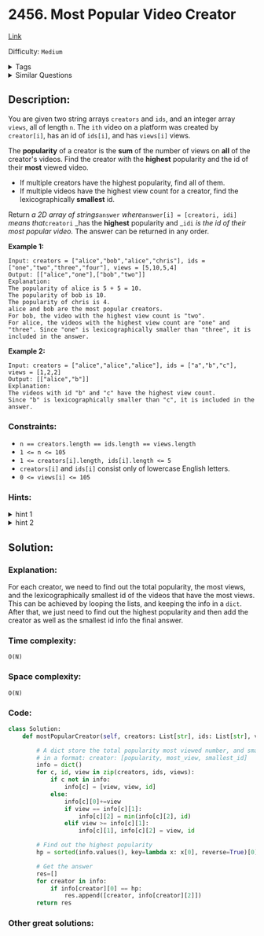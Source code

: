 # 2456. Most Popular Video Creator
[Link](https://leetcode.com/problems/most-popular-video-creator/)

Difficulty: `Medium`

<details>
<summary> Tags</summary>

`Array`, `Hash Table`, `String`, `Sorting`, `Heap (Priority Queue)`
</details>

<details>
<summary> Similar Questions</summary>

[Design Video Sharing Platform](https://leetcode.com/problems/design-video-sharing-platform/)	`Hard`

[Design a Food Rating System](https://leetcode.com/problems/design-a-food-rating-system/)	`Medium`


</details>

## Description:  
You are given two string arrays `creators` and `ids`, and an integer array
`views`, all of length `n`. The `ith` video on a platform was created by
`creator[i]`, has an id of `ids[i]`, and has `views[i]` views.

The **popularity** of a creator is the **sum** of the number of views on
**all** of the creator's videos. Find the creator with the **highest**
popularity and the id of their **most** viewed video.

  * If multiple creators have the highest popularity, find all of them.
  * If multiple videos have the highest view count for a creator, find the lexicographically **smallest** id.

Return _a 2D array of strings_`answer` _where_`answer[i] = [creatori, idi]`
_means that_`creatori` _has the **highest** popularity and _`idi` _is the id
of their most popular video._ The answer can be returned in any order.



**Example 1:**

    
    
    Input: creators = ["alice","bob","alice","chris"], ids = ["one","two","three","four"], views = [5,10,5,4]
    Output: [["alice","one"],["bob","two"]]
    Explanation:
    The popularity of alice is 5 + 5 = 10.
    The popularity of bob is 10.
    The popularity of chris is 4.
    alice and bob are the most popular creators.
    For bob, the video with the highest view count is "two".
    For alice, the videos with the highest view count are "one" and "three". Since "one" is lexicographically smaller than "three", it is included in the answer.
    

**Example 2:**

    
    
    Input: creators = ["alice","alice","alice"], ids = ["a","b","c"], views = [1,2,2]
    Output: [["alice","b"]]
    Explanation:
    The videos with id "b" and "c" have the highest view count.
    Since "b" is lexicographically smaller than "c", it is included in the answer.
    



### Constraints:

  * `n == creators.length == ids.length == views.length`
  * `1 <= n <= 105`
  * `1 <= creators[i].length, ids[i].length <= 5`
  * `creators[i]` and `ids[i]` consist only of lowercase English letters.
  * `0 <= views[i] <= 105`

### Hints:
<details>
<summary> hint 1</summary>

Use a hash table to store and categorize videos based on their creator.


</details>
<details>
<summary> hint 2</summary>

For each creator, iterate through all their videos and use three variables to
keep track of their popularity, their most popular video, and the id of their
most popular video.


</details>


## Solution:  


### Explanation:  
For each creator, we need to find out the total popularity, the most views, and the lexicographically smallest id of the videos that have the most views.  
This can be achieved by looping the lists, and keeping the info in a `dict`.  
After that, we just need to find out the highest popularity and then add the creator as well as the smallest id info the final answer.


### Time complexity:  
`O(N)`  


### Space complexity:  
`O(N)`  


### Code:  
```python
class Solution:
    def mostPopularCreator(self, creators: List[str], ids: List[str], views: List[int]) -> List[List[str]]:

        # A dict store the total popularity most viewed number, and smallest id
        # in a format: creator: [popularity, most_view, smallest_id]
        info = dict()
        for c, id, view in zip(creators, ids, views):
            if c not in info:
                info[c] = [view, view, id]
            else:
                info[c][0]+=view
                if view == info[c][1]:
                    info[c][2] = min(info[c][2], id)
                elif view >= info[c][1]:
                    info[c][1], info[c][2] = view, id

        # Find out the highest popularity
        hp = sorted(info.values(), key=lambda x: x[0], reverse=True)[0][0]

        # Get the answer
        res=[]
        for creator in info:
            if info[creator][0] == hp:
                res.append([creator, info[creator][2]])
        return res
```


### Other great solutions:

